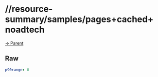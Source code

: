 
# //resource-summary/samples/pages+cached+noadtech

[→ Parent](../..)


## Raw


```yaml
p90range: 0

```

